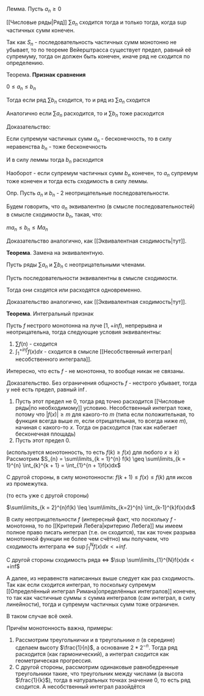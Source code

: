 Лемма. Пусть $a_{n} \geq 0$

[[Числовые ряды|Ряд]] $\sum\limits a_{n}$ сходится тогда и только тогда, когда $\sup$ частичных сумм конечен.

Так как $S_{n}$ - последовательность частичных сумм монотонно не убывает, то по теореме Вейерштрасса существует предел, равный её супремуму, тогда он должен быть конечен, иначе ряд не сходится по определению.

Теорема. **Признак сравнения**

$0 \leq a_{n} \leq b_{n}$

Тогда если ряд $\sum\limits b_{n}$ сходится, то и ряд из $\sum\limits a_{n}$ сходится

Аналогично если $\sum\limits a_{n}$ расходится, то и $\sum\limits b_{n}$ тоже расходится

Доказательство:

Если супремум частичных сумм $a_{n}$ - бесконечность, то в силу неравенства $b_{n}$ - тоже бесконечность

И в силу леммы тогда $b_{n}$ расходится

Наоборот - если супремум частичных сумм $b_{n}$ конечен, то $a_{n}$ супремум тоже конечен и тогда есть сходимость в силу леммы.

Опр. Пусть $a_{n}$ и $b_{n}$ - 2 неотрицательные последовательности.

Будем говорить, что $a_{n}$ эквивалентно (в смысле последовательностей) в смысле сходимости $b_{n}$, такая, что:

$ma_{n} \leq b_{n} \leq Ma_{n}$

Доказательство аналогично, как [[Эквивалентная сходимость|тут]].

**Теорема**. Замена на эквивалентную.

Пусть ряды $\sum\limits a_{n}$ и $\sum\limits b_{n}$ с неотрицательными членами.

Пусть последовательности эквивалентны в смысле сходимости.

Тогда они сходятся или расходятся одновременно.

Доказательство аналогично, как [[Эквивалентная сходимость|тут]].

**Теорема**. Интегральный признак

Пусть $f$ нестрого монотонна на луче $[1, +inf)$, непрерывна и неотрицательна, тогда следующие условия эквивалентны:

1) $\sum\limits f(n)$ - сходится
2) $\int_{1}^{+inf} f(x)dx$ - сходится в смысле [[Несобственный интеграл|несобственного интеграла]].

Интересно, что есть $f$ - не монотонна, то вообще никак не связаны.

Доказательство. Без ограничения общность $f$ - нестрого убывает, тогда у неё есть предел, равный $\inf$.

1) Пусть этот предел не 0, тогда ряд точно расходится [[Числовые ряды|по необходимому]] условию. Несобственный интеграл тоже, потому что $|f(x)| \geq m$ для какого-то $m$ (типа если положительная, то функция всегда выше $m$, если отрицательная, то всегда ниже $m$), начиная с какого-то $x$. Тогда он расходится (так как набегает бесконечная площадь)
2) Пусть этот предел 0. 

(используется монотонность, то есть $f(k) \geq f(x)$ для любого $x \geq k$)
Рассмотрим $S_{n} = \sum\limits_{k = 1}^{n} f(k) \geq \sum\limits_{k = 1}^{n} \int_{k}^{k + 1} = \int_{1}^{n + 1}f(x)dx$

С другой стороны, в силу монотонности: $f(k + 1) \leq f(x) \leq f(k)$ для иксов из промежутка.

(то есть уже с другой стороны)

$\sum\limits_{k = 2}^{n}f(k) \leq \sum\limits_{k=2}^{n} \int_{k-1}^{k}f(x)dx$

В силу неотрицательности $f$ (интересный факт, что поскольку $f$ - монотонна, то по [[Критерий Лебега|критерию Лебега]] мы имеем полное право писать интеграл (т.е. он сходится), так как точек разрыва монотонной функции не более чем счётно) мы получаем, что сходимость интеграла $\iff$ $\sup \int_{1}^{N}f(x)dx < +inf$.

С другой стороны сходимость ряда $\iff$ $\sup \sum\limits_{1}^{N}f(x)dx < +inf$

А далее, из неравенств написанных выше следует как раз сходимость. Так как если сходится интеграл, то поскольку супремум [[Определённый интеграл Римана|определённых интегралов]] конечен, то так как частичные суммы $\leq$ сумма интегралов (сам интеграл, в силу линейности), тогда и супремум частичных сумм тоже ограничен.

В таком случае всё окей.

Причём монотонность важна, примеры:

1) Рассмотрим треугольнички и в треугольнике $n$ (в середине) сделаем высоту $\frac{1}{n}$, а основание $2 * 2^{-n}$. Тогда ряд расходится (как гармонический), а интеграл сходится как геометрическая прогрессия.
2) С другой стороны, рассмотрим одинаковые равнобедренные треугольники такие, что треугольник между числами (а высота $\frac{1}{k}$), тогда в натуральных точках значение 0, то есть ряд сходится. А несобственный интеграл разойдётся




